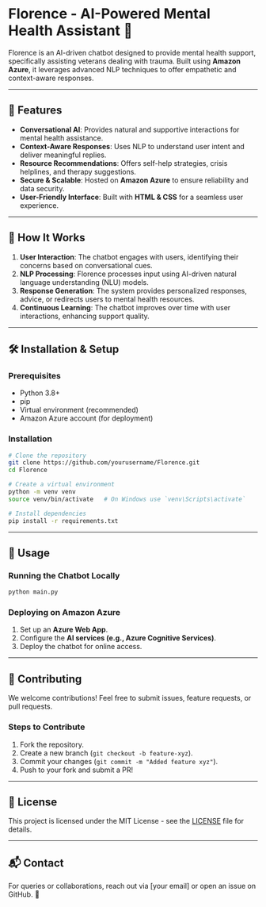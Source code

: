 # Florence - AI-Powered Mental Health Assistant 💙

Florence is an AI-driven chatbot designed to provide mental health support, specifically assisting veterans dealing with trauma. Built using **Amazon Azure**, it leverages advanced NLP techniques to offer empathetic and context-aware responses.

---

## 🌟 Features
- **Conversational AI**: Provides natural and supportive interactions for mental health assistance.
- **Context-Aware Responses**: Uses NLP to understand user intent and deliver meaningful replies.
- **Resource Recommendations**: Offers self-help strategies, crisis helplines, and therapy suggestions.
- **Secure & Scalable**: Hosted on **Amazon Azure** to ensure reliability and data security.
- **User-Friendly Interface**: Built with **HTML & CSS** for a seamless user experience.

---

## 🚀 How It Works
1. **User Interaction**: The chatbot engages with users, identifying their concerns based on conversational cues.
2. **NLP Processing**: Florence processes input using AI-driven natural language understanding (NLU) models.
3. **Response Generation**: The system provides personalized responses, advice, or redirects users to mental health resources.
4. **Continuous Learning**: The chatbot improves over time with user interactions, enhancing support quality.

---

## 🛠 Installation & Setup

### Prerequisites
- Python 3.8+
- pip
- Virtual environment (recommended)
- Amazon Azure account (for deployment)

### Installation
```bash
# Clone the repository
git clone https://github.com/yourusername/Florence.git
cd Florence

# Create a virtual environment
python -m venv venv
source venv/bin/activate   # On Windows use `venv\Scripts\activate`

# Install dependencies
pip install -r requirements.txt
```

---

## 🚀 Usage

### Running the Chatbot Locally
```bash
python main.py
```

### Deploying on Amazon Azure
1. Set up an **Azure Web App**.
2. Configure the **AI services (e.g., Azure Cognitive Services)**.
3. Deploy the chatbot for online access.

---

## 🤝 Contributing
We welcome contributions! Feel free to submit issues, feature requests, or pull requests.

### Steps to Contribute
1. Fork the repository.
2. Create a new branch (`git checkout -b feature-xyz`).
3. Commit your changes (`git commit -m "Added feature xyz"`).
4. Push to your fork and submit a PR!

---

## 📜 License
This project is licensed under the MIT License - see the [LICENSE](LICENSE) file for details.

---

## 📬 Contact
For queries or collaborations, reach out via [your email] or open an issue on GitHub. 💙

